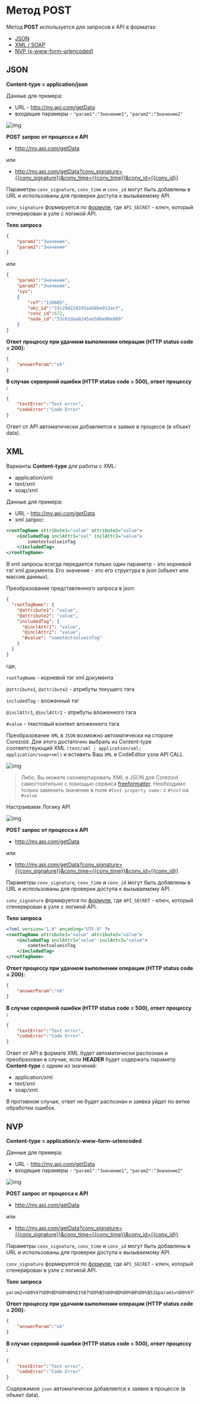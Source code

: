 # Метод POST

Метод **POST** используется для запросов к API в форматах:
*   [JSON](#json-post)
*   [XML / SOAP](#xml)
*   [NVP (x-www-form-urlencoded)](#nvp)

## JSON
**Content-type = application/json**

Данные для примера:

- URL - http://my.api.com/getData
- входящие парамеры - `"param1":"Значение1"`, `"param2":"Значение2"`

![img](../../img/create/api_json.png)

**POST запрос от процесса к API**

*   http://my.api.com/getData

или

*   http://my.api.com/getData?conv_signature={{conv_signature}}&conv_time={{conv_time}}&conv_id={{conv_id}}

Параметры `conv_signature`, `conv_time` и `conv_id` могут быть добавлены в URL и использованы для проверки доступа к вызываемому API.

`conv_signature` формируется по [формуле](../../../api/v1/spec.md), где `API_SECRET` - ключ, который сгенерирован в узле с логикой API.

**Тело запроса**
```json
{
    "param1":"Значение",
    "param2":"Значение"
}
```
или

```json
{
    "param1":"Значение",
    "param2":"Значение",
    "sys":
    {
        "ref":"130605",
        "obj_id":"53c29d228245aa58be013acf",
        "conv_id":672,
        "node_id":"53c01daa8245aa58be00e889"
    }
}
```

**Ответ процессу при удачном выполнении операции (HTTP status code = 200):**
```json
{
    "answerParam":"ok"
}
```

**В случае серверной ошибки (HTTP status code = 500), ответ процессу :**
```json
{
    "textError":"Text error",
    "codeError":"Code Error"
}
```

Ответ от API автоматически добавляется к заявке в процессе (в объект data).

## XML
Варианты **Content-type** для работы с XML:
*   application/xml
*   text/xml
*   soap/xml

Данные для примера:
- URL - http://my.api.com/getData
- xml запрос:
```xml
<rootTagName attribute1="value" attribute2="value">
    <includedTag inclAttr1="val" inclAttr2="value">
        sometextvalueinTag
    </includedTag>
</rootTagName>
```

В xml запросы всегда передается только один параметр - это корневой тэг xml документа.
Его значение - это его структура в json (объект или массив данных).

Преобразование представленного запроса в json:
```json
{
  "rootTagName": {
    "@attribute1": "value",
    "@attribute2": "value",
    "includedTag": {
      "@inclAttr1": "value",
      "@inclAttr2": "value",
      "#value": "sometextvalueinTag"
    }
  }
}
```

где,

`rootTagName` - корневой тэг xml документа

`@attribute1`, `@attribute2` - атрибуты текущего тэга

`includedTag` - вложенный тэг

`@inclAttr1`, `@inclAttr2` - атрибуты вложенного тэга

`#value` - текстовый контент вложенного тэга

Преобразование `XML` в `JSON` возможно автоматически на стороне Corezoid. Для этого достаточно выбрать из Content-type соответствующий XML `(text/xml ; application/xml; application/soap+xml)` и вставить Ваш `XML` в CodeEditor узла API CALL

![img](../../img/process_and_state/apiconvert.gif)



> Либо, Вы можете сконвертировать XML в JSON для Corezoid самостоятельно с помощью сервиса [freeformatter](http://www.freeformatter.com/xml-to-json-converter.html). Необходимо только заменить значение в поле `#text property name:` с `#text` на `#value`

Настраиваем Логику API

![img](../../img/create/api_xml.png)

**POST запрос от процесса к API**

*   http://my.api.com/getData

или

*   http://my.api.com/getData?conv_signature={{conv_signature}}&conv_time={{conv_time}}&conv_id={{conv_id}}

Параметры `conv_signature`, `conv_time` и `conv_id` могут быть добавлены в URL и использованы для проверки доступа к вызываемому API.

`conv_signature` формируется по [формуле](../../../api/v1/spec.md), где `API_SECRET` - ключ, который сгенерирован в узле с логикой API.


**Тело запроса**
```xml
<?xml version="1.0" encoding="UTF-8" ?>
<rootTagName attribute1="value" attribute2="value">
    <includedTag inclAttr1="value" inclAttr2="value">
        sometextvalueinTag
    </includedTag>
</rootTagName>
```

**Ответ процессу при удачном выполнении операции (HTTP status code = 200):**
```json
{
    "answerParam":"ok"
}
```

**В случае серверной ошибки (HTTP status code = 500), ответ процессу :**
```json
{
    "textError":"Text error",
    "codeError":"Code Error"
}
```

Ответ от API в формате XML будет автоматически распознан и преобразован в случае, если **HEADER** будет содержать параметр **Content-type** с одним из значений:
*   application/xml
*   text/xml
*   soap/xml

В противном случае, ответ не будет распознан и заявка уйдет по ветке обработки ошибок.

## NVP
**Content-type = application/x-www-form-urlencoded**

Данные для примера:

- URL - http://my.api.com/getData
- входящие парамеры - `"param1":"Значение1"`, `"param2":"Значение2"`

![img](../../img/create/api_nvp.png)

**POST запрос от процесса к API**

*   http://my.api.com/getData

или

*   http://my.api.com/getData?conv_signature={{conv_signature}}&conv_time={{conv_time}}&conv_id={{conv_id}}

Параметры `conv_signature`, `conv_time` и `conv_id` могут быть добавлены в URL и использованы для проверки доступа к вызываемому API.

`conv_signature` формируется по [формуле](../../../api/v1/spec.md), где `API_SECRET` - ключ, который сгенерирован в узле с логикой API.

**Тело запроса**
```
param2=%D0%97%D0%BD%D0%B0%D1%87%D0%B5%D0%BD%D0%B8%D0%B52&param1=%D0%97%D0%BD%D0%B0%D1%87%D0%B5%D0%BD%D0%B8%D0%B51
```

**Ответ процессу при удачном выполнении операции (HTTP status code = 200):**
```json
{
    "answerParam":"ok"
}
```

**В случае серверной ошибки (HTTP status code = 500), ответ процессу :**
```json
{
    "textError":"Text error",
    "codeError":"Code Error"
}
```

Cодержимое `json` автоматически добавляется к заявке в процессе (в объект data).
